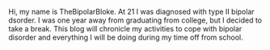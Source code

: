 Hi, my name is TheBipolarBloke. At 21 I was diagnosed with type II bipolar dsorder. I was one year away from graduating from college, but I decided to take a break. This blog will chronicle my activities to cope with bipolar disorder and everything I will be doing during my time off from school.
